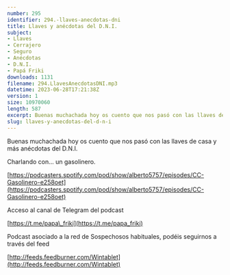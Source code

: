 ```yaml
---
number: 295
identifier: 294.-llaves-anecdotas-dni
title: Llaves y anécdotas del D.N.I.
subject:
- Llaves
- Cerrajero
- Seguro
- Anécdotas
- D.N.I.
- Papá Friki
downloads: 1131
filename: 294.LlavesAnecdotasDNI.mp3
datetime: 2023-06-28T17:21:38Z
version: 1
size: 10970060
length: 587
excerpt: Buenas muchachada hoy os cuento que nos pasó con las llaves de casa y más anécdotas del D.N.I.
slug: llaves-y-anecdotas-del-d-n-i
---
```

Buenas muchachada hoy os cuento que nos pasó con las llaves de casa y más anécdotas del D.N.I.

Charlando con... un gasolinero.

[https://podcasters.spotify.com/pod/show/alberto5757/episodes/CC-Gasolinero-e258oet](https://podcasters.spotify.com/pod/show/alberto5757/episodes/CC-Gasolinero-e258oet)

Acceso al canal de Telegram del podcast

[https://t.me/papa\_friki](https://t.me/papa_friki)

Podcast asociado a la red de Sospechosos habituales, podéis seguirnos a través del feed

[http://feeds.feedburner.com/Wintablet](http://feeds.feedburner.com/Wintablet)